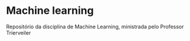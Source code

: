 # Machine learning

Repositório da disciplina de Machine Learning, ministrada pelo Professor Trierveiler
